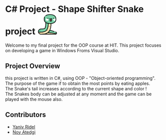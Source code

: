 # C# Project - Shape Shifter Snake project [<img src="./SnakeFinalProject/Reasorces/snake.png" width="65" height="65"/>](./SnakeFinalProject/Reasorces/snake.png)

Welcome to my final project for the OOP course at HIT. This project focuses on developing a game in Windows Froms Visual Studio.

## Project Overview
this project is written in C#, using OOP - "Object-oriented programming".<br>
The purpose of the game if to obtain the most points by eating apples.<br>
The Snake's tail increases according to the current shape and color !<br>
The Snakes body can be adjusted at any moment and the game can be played with the mouse also.

## Contributors
- [Yaniv Ridel](https://github.com/Yanivridel)
- [Noy Atedgi](https://github.com/noyatedgi)
